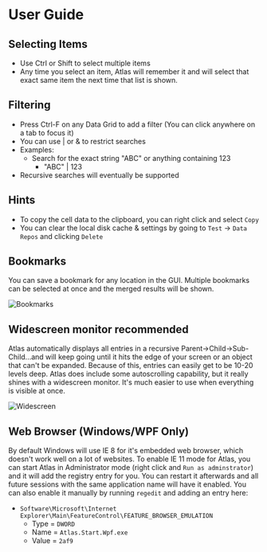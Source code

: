 # User Guide

## Selecting Items
* Use Ctrl or Shift to select multiple items
* Any time you select an item, Atlas will remember it and will select that exact same item the next time that list is shown.

## Filtering

* Press Ctrl-F on any Data Grid to add a filter (You can click anywhere on a tab to focus it)
* You can use | or & to restrict searches
* Examples:
  - Search for the exact string "ABC" or anything containing 123
    - "ABC" | 123
* Recursive searches will eventually be supported

## Hints
* To copy the cell data to the clipboard, you can right click and select `Copy`
* You can clear the local disk cache & settings by going to `Test` -> `Data Repos` and clicking `Delete`

## Bookmarks

You can save a bookmark for any location in the GUI. Multiple bookmarks can be selected at once and the merged results will be shown.

![Bookmarks](/../Images/Screenshots/bookmarks.png)

## Widescreen monitor recommended

Atlas automatically displays all entries in a recursive Parent->Child->Sub-Child...and will keep going until it hits the edge of your screen or an object that can't be expanded. Because of this, entries can easily get to be 10-20 levels deep. Atlas does include some autoscrolling capability, but it really shines with a widescreen monitor. It's much easier to use when everything is visible at once.

![Widescreen](/../Images/Screenshots/widescreen.png)

## Web Browser (Windows/WPF Only)

By default Windows will use IE 8 for it's embedded web browser, which doesn't work well on a lot of websites. To enable IE 11 mode for Atlas, you can start Atlas in Administrator mode (right click and `Run as adminstrator`) and it will add the registry entry for you. You can restart it afterwards and all future sessions with the same application name will have it enabled. You can also enable it manually by running `regedit` and adding an entry here:

* `Software\Microsoft\Internet Explorer\Main\FeatureControl\FEATURE_BROWSER_EMULATION`
  - Type = `DWORD`
  - Name = `Atlas.Start.Wpf.exe`
  - Value = `2af9`
  